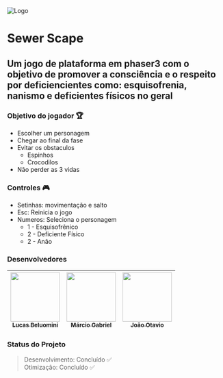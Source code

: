 <img src="/img/logoReadme.png" alt="Logo" align="center" />

# Sewer Scape

## Um jogo de plataforma em phaser3 com o objetivo de promover a consciência e o respeito por deficiencientes como: esquisofrenia, nanismo e deficientes físicos no geral

### Objetivo do jogador :trophy:
 - Escolher um personagem
 - Chegar ao final da fase
 - Evitar os obstaculos
    - Espinhos
    - Crocodilos
 - Não perder as 3 vidas
 
### Controles :video_game:
- Setinhas: movimentação e salto
- Esc: Reinicia o jogo
- Numeros: Seleciona o personagem
  - 1 - Esquisofrênico
  - 2 - Deficiente Físico
  - 2 - Anão
    
### Desenvolvedores
| [<img src="https://avatars0.githubusercontent.com/u/37910256?s=460&u=f942c595c5860fe4fc6bedd60cb72e3e95c04db2&v=4" width=115 > <br> <sub> Lucas Beluomini </sub>](https://github.com/Beluomini)| [<img src="https://avatars2.githubusercontent.com/u/37910437?s=460&u=26124ff7bed9703811a307a550cdd44c878a03ba&v=4" width=115 > <br> <sub> Márcio Gabriel </sub>](https://github.com/KozielGPC)| [<img src="https://avatars1.githubusercontent.com/u/37910255?s=460&u=5b8e2bbc30f8bf845d43b1ce11aa315444006ca7&v=4" width=115 > <br> <sub> João Otavio </sub>](https://github.com/joaokorcz)|
| :---: | :---: | :---: |

### Status do Projeto
> Desenvolvimento: Concluído :white_check_mark: <br>
> Otimização: Concluído :white_check_mark: <br>
